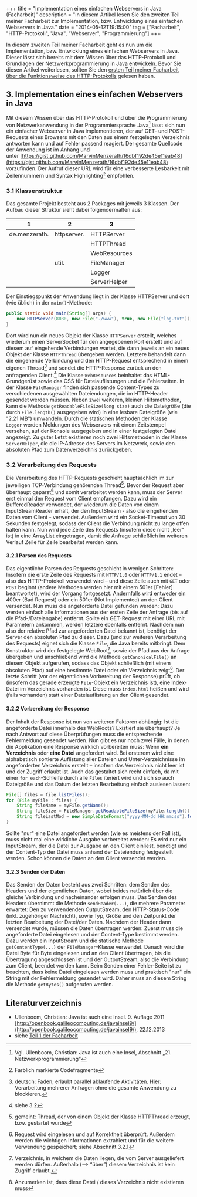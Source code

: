 +++
title       = "Implementation eines einfachen Webservers in Java (Facharbeit)"
description = "In diesem Artikel lesen Sie den zweiten Teil meiner Facharbeit zur Implementation, bzw. Entwicklung eines einfachen Webservers in Java."
date        = "2014-05-12T19:15:00"
tag         = ["Facharbeit", "HTTP-Protokoll", "Java", "Webserver", "Programmierung"]
+++

In diesem zweiten Teil meiner Facharbeit geht es nun um die Implementation, bzw. Entwicklung eines einfachen Webservers in Java. Dieser lässt sich bereits mit dem Wissen über das HTTP-Protokoll und Grundlagen der Netzwerkprogrammierung in Java entwickeln.  Bevor Sie diesen Artikel weiterlesen, sollten Sie den [ersten Teil meiner Facharbeit über die Funktionsweise des HTTP-Protokolls](/artikel/wie-funktioniert-das-http-protokoll/) gelesen haben.

<!--more-->

## 3. Implementation eines einfachen Webservers in Java
Mit diesem Wissen über das HTTP-Protokoll und über die Programmierung von Netzwerkanwendung in der Programmiersprache Java[^1] lässt sich nun ein einfacher Webserver in Java implementieren, der auf GET- und POST-Requests eines Browsers mit den Daten aus einem festgelegten Verzeichnis antworten kann und auf Fehler passend reagiert. Der gesamte Quellcode der Anwendung ist ~~im Anhang und~~ unter [https://gist.github.com/MarvinMenzerath/16dbf192de45e11eab48](https://gist.github.com/MarvinMenzerath/16dbf192de45e11eab48) vorzufinden. Der Aufruf dieser URL wird für eine verbesserte Lesbarkeit mit Zeilennummern und Syntax Highlighting[^2] empfohlen.

### 3.1 Klassenstruktur
Das gesamte Projekt besteht aus 2 Packages mit jeweils 3 Klassen. Der Aufbau dieser Struktur sieht dabei folgendermaßen aus:

1             | 2           | 3
--------------|-------------|--------------
de.menzerath. | httpserver. | HTTPServer
			  |             | HTTPThread
			  |             | WebResources
			  | util.       | FileManager
			  |             | Logger
			  |             | ServerHelper

Der Einstiegspunkt der Anwendung liegt in der Klasse HTTPServer und dort (wie üblich) in der `main()`-Methode:
```java
public static void main(String[] args) {
	new HTTPServer(8080, new File("./www"), true, new File("log.txt"));
}
```
Dort wird nun ein neues Objekt der Klasse `HTTPServer` erstellt, welches wiederum einen ServerSocket für den angegebenen Port erstellt und auf diesem auf eingehende Verbindungen wartet, die dann jeweils an ein neues Objekt der Klasse `HTTPThread` übergeben werden. Letztere behandelt dann die eingehende Verbindung und den HTTP-Request entsprechend in einem eigenen Thread[^3] und sendet die HTTP-Response zurück an den anfragenden Client.[^4]
Die Klasse `WebResources` beinhaltet das HTML-Grundgerüst sowie das CSS für Dateiauflistungen und die Fehlerseiten.
In der Klasse `FileManager` finden sich passende Content-Types zu verschiedenen ausgewählten Dateiendungen, die im HTTP-Header gesendet werden müssen. Neben zwei weiteren, kleinen Hilfsmethoden, kann die Methode `getReadableFileSize(long size)` auch die Dateigröße (die durch `File.length()` ausgegeben wird) in eine lesbare Dateigröße (wie "2.21 MB") umwandeln.
Durch die statischen Methoden der Klasse `Logger` werden Meldungen des Webservers mit einem Zeitstempel versehen, auf der Konsole ausgegeben und in einer festgelegten Datei angezeigt.
Zu guter Letzt existieren noch zwei Hilfsmethoden in der Klasse `ServerHelper`, die die IP-Adresse des Servers im Netzwerk, sowie den absoluten Pfad zum Datenverzeichnis zurückgeben.

### 3.2 Verarbeitung des Requests
Die Verarbeitung des HTTP-Requests geschieht hauptsächlich im zur jeweiligen TCP-Verbindung gehörenden Thread[^5]. Bevor der Request aber überhaupt geparst[^6] und somit verarbeitet werden kann, muss der Server erst einmal den Request vom Client empfangen. Dazu wird ein BufferedReader verwendet, der wiederum die Daten von einem InputStreamReader erhält, der den InputStream - also die eingehenden Daten vom Client - verwendet. Außerdem wird ein Socket-Timeout von 30 Sekunden festgelegt, sodass der Client die Verbindung nicht zu lange offen halten kann.
Nun wird jede Zeile des Requests (insofern diese nicht „leer“ ist) in eine ArrayList eingetragen, damit die Anfrage schließlich im weiteren Verlauf Zeile für Zeile bearbeitet werden kann.

#### 3.2.1 Parsen des Requests
Das eigentliche Parsen des Requests geschieht in wenigen Schritten: Insofern die erste Zeile des Requests mit `HTTP/1.0` oder `HTTP/1.1` endet – also das HTTP-Protokoll verwendet wird – und diese Zeile auch mit `GET` oder `POST` beginnt (andere Methoden werden hier mit einem 501er [Fehler] beantwortet), wird der Vorgang fortgesetzt. Andernfalls wird entweder ein 400er (Bad Request) oder ein 501er (Not Implemented) an den Client versendet.
Nun muss die angeforderte Datei gefunden werden: Dazu werden einfach alle Informationen aus der ersten Zeile der Anfrage (bis auf die Pfad-/Dateiangabe) entfernt. Sollte ein GET-Request mit einer URL mit Parametern ankommen, werden letztere ebenfalls entfernt.
Nachdem nun also der relative Pfad zur angeforderten Datei bekannt ist, benötigt der Server den absoluten Pfad zu dieser. Dazu (und zur weiteren Verarbeitung des Requests) eignet sich die Klasse `File`, die Java bereits mitbringt. Dem Konstruktor wird der festgelegte WebRoot[^7], sowie der Pfad aus der Anfrage übergeben und anschließend wird die Methode `getCanonicalFile()` an diesem Objekt aufgerufen, sodass das Objekt schließlich (mit einem absoluten Pfad) auf eine bestimmte Datei oder ein Verzeichnis zeigt[^8].
Der letzte Schritt (vor der eigentlichen Vorbereitung der Response) prüft, ob (insofern das gerade erzeugte `File`-Objekt ein Verzeichnis ist), eine Index-Datei im Verzeichnis vorhanden ist. Diese muss `index.html` heißen und wird (falls vorhanden) statt einer Dateiauflistung an den Client gesendet.

#### 3.2.2 Vorbereitung der Response
Der Inhalt der Response ist nun von weiteren Faktoren abhängig:
Ist die angeforderte Datei innerhalb des WebRoots? Existiert sie überhaupt?
Je nach Antwort auf diese Überprüfungen muss die entsprechende Fehlermeldung gesendet werden.
Nun gibt es nur noch zwei Fälle, in denen die Applikation eine Response wirklich vorbereiten muss: Wenn **ein Verzeichnis** oder **eine Datei** angefordert wird. Bei ersterem wird eine alphabetisch sortierte Auflistung aller Dateien und Unter-Verzeichnisse im angeforderten Verzeichnis erstellt – insofern das Verzeichnis nicht leer ist und der Zugriff erlaubt ist. Auch das gestaltet sich recht einfach, da mit einer `for each`-Schleife durch alle `Files` iteriert wird und sich so auch Dateigröße und das Datum der letzten Bearbeitung einfach auslesen lassen:
```java
File[] files = file.listFiles();
for (File myFile : files) {
	String fileName = myFile.getName();
	String fileSize = FileManager.getReadableFileSize(myFile.length());
	String fileLastMod = new SimpleDateFormat("yyyy-MM-dd HH:mm:ss").format(myFile.lastModified())
}
```
Sollte "nur" eine Datei angefordert werden (wie es meistens der Fall ist), muss nicht mal eine wirkliche Ausgabe vorbereitet werden: Es wird nur ein InputStream, der die Datei zur Ausgabe an den Client einliest, benötigt und der Content-Typ der Datei muss anhand der Dateiendung festgestellt werden. Schon können die Daten an den Client versendet werden.

#### 3.2.3 Senden der Daten
Das Senden der Daten besteht aus zwei Schritten: dem Senden des Headers und der eigentlichen Daten, wobei beides natürlich über die gleiche Verbindung und nacheinander erfolgen muss.
Das Senden des Headers übernimmt die Methode `sendHeader(...)`, die mehrere Parameter erwartet: Den zu verwendenden OutputStream, den HTTP-Status-Code (inkl. zugehöriger Nachricht), sowie Typ, Größe und den Zeitpunkt der letzten Bearbeitung der Datei/der Daten.
Nachdem der Header dann versendet wurde, müssen die Daten übertragen werden: Zuerst muss die angeforderte Datei eingelesen und der Content-Type bestimmt werden. Dazu werden ein InputStream und die statische Methode `getContentType(...)` der `FileManager`-Klasse verwendet. Danach wird die Datei Byte für Byte eingelesen und an den Client übertragen, bis die Übertragung abgeschlossen ist und der OutputStream, also die Verbindung zum Client, beendet werden kann.
Beim Senden einer Fehler-Seite ist zu beachten, dass keine Datei eingelesen werden muss und praktisch "nur" ein String mit der Fehlermeldung gesendet wird. Daher muss an diesem String die Methode `getBytes()` aufgerufen werden.

## Literaturverzeichnis
* Ullenboom, Christian: Java ist auch eine Insel. 9. Auflage 2011  
[http://openbook.galileocomputing.de/javainsel9/](http://openbook.galileocomputing.de/javainsel9/), 22.12.2013
* siehe [Teil 1 der Facharbeit](/artikel/wie-funktioniert-das-http-protokoll/)

[^1]: Vgl. Ullenboom, Christian: Java ist auch eine Insel, Abschnitt „21. Netzwerkprogrammierung“
[^2]: Farblich markierte Codefragmente
[^3]: deutsch: Faden; erlaubt parallel ablaufende Aktivitäten. Hier: Verarbeitung mehrerer Anfragen ohne die gesamte Anwendung zu blockieren.
[^4]: siehe 3.2
[^5]: gemeint: Thread, der von einem Objekt der Klasse HTTPThread erzeugt, bzw. gestartet wurde
[^6]: Request wird eingelesen und auf Korrektheit überprüft. Außerdem werden die wichtigen Informationen extrahiert und für die weitere Verwendung gespeichert; siehe Abschnitt 3.2.1
[^7]: Verzeichnis, in welchem die Daten liegen, die vom Server ausgeliefert werden dürfen. Außerhalb (--> “über”) diesem Verzeichnis ist kein Zugriff erlaubt.
[^8]: Anzumerken ist, dass diese Datei / dieses Verzeichnis nicht existieren muss
